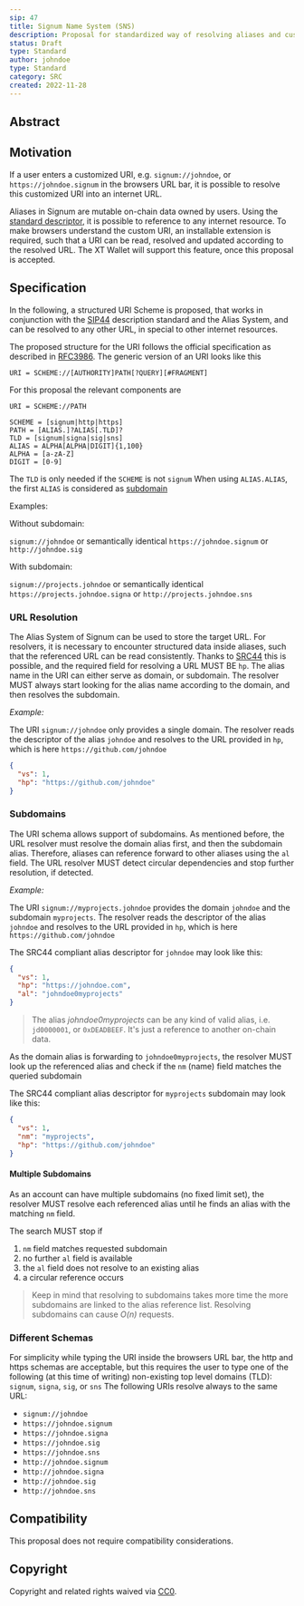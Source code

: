```yaml
---
sip: 47
title: Signum Name System (SNS)
description: Proposal for standardized way of resolving aliases and custom URIs into URLs 
status: Draft
type: Standard
author: johndoe
type: Standard
category: SRC
created: 2022-11-28
---
```

## Abstract


## Motivation

If a user enters a customized URI, e.g. `signum://johndoe`, or `https://johndoe.signum` in the browsers URL bar, it is possible to resolve this customized URI into an internet URL.

Aliases in Signum are mutable on-chain data owned by users. Using the [standard descriptor](sip-44.md), it is possible to reference to any internet resource.
To make browsers understand the custom URI, an installable extension is required, such that a URI can be read, resolved and updated according to the resolved URL. The XT Wallet will support this feature, 
once this proposal is accepted.

## Specification

In the following, a structured URI Scheme is proposed, that works in conjunction with the [SIP44](sip-44.md) description standard and the Alias System, and can be resolved to 
any other URL, in special to other internet resources.


The proposed structure for the URI follows the official specification as described in [RFC3986](https://www.ietf.org/rfc/rfc3986.txt). The generic version of an URI looks like this

```
URI = SCHEME://[AUTHORITY]PATH[?QUERY][#FRAGMENT]
```

For this proposal the relevant components are

```
URI = SCHEME://PATH
```

```
SCHEME = [signum|http|https]
PATH = [ALIAS.]?ALIAS[.TLD]?
TLD = [signum|signa|sig|sns]
ALIAS = ALPHA[ALPHA|DIGIT]{1,100}
ALPHA = [a-zA-Z]
DIGIT = [0-9]
```

The `TLD` is only needed if the `SCHEME` is not `signum`
When using `ALIAS.ALIAS`, the first `ALIAS` is considered as [subdomain](#subdomains)

Examples:

Without subdomain:

`signum://johndoe` or semantically identical `https://johndoe.signum` or `http://johndoe.sig`

With subdomain:

`signum://projects.johndoe` or semantically identical `https://projects.johndoe.signa` or `http://projects.johndoe.sns`



### URL Resolution

The Alias System of Signum can be used to store the target URL. For resolvers, it is necessary to encounter structured data inside aliases, such that the referenced URL can be read consistently.
Thanks to [SRC44](sip-44.md) this is possible, and the required field for resolving a URL MUST BE `hp`. The alias name in the URI can either serve as domain, or subdomain. 
The resolver MUST always start looking for the alias name according to the domain, and then resolves the subdomain.

_Example:_

The URI `signum://johndoe` only provides a single domain. The resolver reads the descriptor of the alias `johndoe` and resolves
to the URL provided in `hp`, which is here `https://github.com/johndoe` 

```json
{
  "vs": 1,
  "hp": "https://github.com/johndoe"
}
```

### Subdomains

The URI schema allows support of subdomains. As mentioned before, the URL resolver must resolve the domain alias first, and then
the subdomain alias. Therefore, aliases can reference forward to other aliases using the `al` field. The URL resolver MUST detect circular dependencies and stop
further resolution, if detected.

_Example:_

The URI `signum://myprojects.johndoe` provides the domain `johndoe` and the subdomain `myprojects`. The resolver reads the descriptor of the alias `johndoe` and resolves
to the URL provided in `hp`, which is here `https://github.com/johndoe`

The SRC44 compliant alias descriptor for `johndoe` may look like this:
```json
{
  "vs": 1,
  "hp": "https://johndoe.com",
  "al": "johndoe0myprojects" 
}
```

> The alias _johndoe0myprojects_ can be any kind of valid alias, i.e. `jd0000001`, or `0xDEADBEEF`. It's just a reference to another on-chain data. 

As the domain alias is forwarding to `johndoe0myprojects`, the resolver MUST look up the referenced alias and check if the `nm` (name) field matches the queried subdomain

The SRC44 compliant alias descriptor for `myprojects` subdomain may look like this:

```json
{
  "vs": 1,
  "nm": "myprojects",
  "hp": "https://github.com/johndoe"
}
```

#### Multiple Subdomains

As an account can have multiple subdomains (no fixed limit set), the resolver MUST resolve each referenced alias until he finds an alias with the matching `nm`  field.

The search MUST stop if 

1. `nm` field matches requested subdomain
2. no further `al` field is available
3. the `al` field does not resolve to an existing alias
4. a circular reference occurs

> Keep in mind that resolving to subdomains takes more time the more subdomains are linked to the alias reference list. Resolving subdomains can cause _O(n)_ requests.

### Different Schemas

For simplicity while typing the URI inside the browsers URL bar, the http and https schemas are acceptable, but this requires the user
to type one of the following (at this time of writing) non-existing top level domains (TLD): `signum`, `signa`, `sig`, or `sns`
The following URIs resolve always to the same URL:

- `signum://johndoe`
- `https://johndoe.signum`
- `https://johndoe.signa`
- `https://johndoe.sig`
- `https://johndoe.sns`
- `http://johndoe.signum`
- `http://johndoe.signa`
- `http://johndoe.sig`
- `http://johndoe.sns`

## Compatibility

This proposal does not require compatibility considerations.

## Copyright

Copyright and related rights waived via [CC0](https://creativecommons.org/publicdomain/zero/1.0/).
